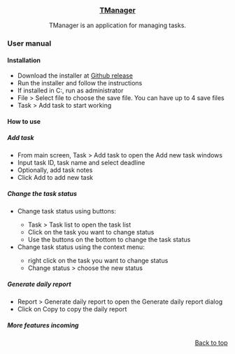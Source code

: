 <br />
<div id = "top" align="center">
  <a href="https://github.com/sera-ch/TManager/">
    <h3 align="center">TManager</h3>
  </a>

  <p align="center">
    TManager is an application for managing tasks.
  </p>
</div>
<div>
  <h3>User manual</h3>
  <h4>Installation</h4>
  <ul>
    <li>Download the installer at <a href = "https://github.com/sera-ch/TManager/releases/tag/v0.0.1">Github release</a></li>
    <li>Run the installer and follow the instructions</li>
    <li>If installed in C:, run as administrator</li>
    <li>File > Select file to choose the save file. You can have up to 4 save files</li>
    <li>Task > Add task to start working</li>
  </ul>
  <h4>How to use</h4>
  <h5>Add task</h5>
  <ul>
    <li>From main screen, Task > Add task to open the Add new task windows</li>
    <li>Input task ID, task name and select deadline</li>
    <li>Optionally, add task notes</li>
    <li>Click Add to add new task</li>
  </ul>
  <h5>Change the task status</h5>
  <ul>
    <li>Change task status using buttons:</li>
    <ul>
      <li>Task > Task list to open the task list</li>
      <li>Click on the task you want to change status</li>
      <li>Use the buttons on the bottom to change the task status</li>
    </ul>
    <li>Change task status using the context menu:</li>
    <ul>
      <li>right click on the task you want to change status</li>
      <li>Change status > choose the new status</li>
    </ul>
  </ul>
  <h5>Generate daily report</h5>
  <ul>
    <li>Report > Generate daily report to open the Generate daily report dialog</li>
    <li>Click on Copy to copy the daily report</li>
  </ul>
  <h5>More features incoming</h5>
  <p align = "right">
    <a href = "#top">
      Back to top
    </a>
  </p>
</div>
